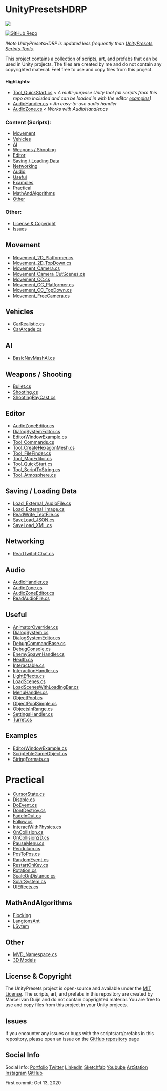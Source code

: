 # UnityPresetsHDRP

<a href="https://github.com/MarcelvanDuijnDev/UnityPresetsHDRP">
<img align="center" src="https://raw.githubusercontent.com/MarcelvanDuijnDev/MarcelvanDuijnDev/main/Images/Project_Header_UnityPresetsHDRP.png">
</a>

[![GitHub Repo](https://img.shields.io/badge/GitHub-Repo-brightgreen)](https://github.com/MarcelvanDuijnDev/UnityHDRP-Presets-Scripts-Tools)

_!Note UnityPresetsHDRP is updated less frequently than [UnityPresets Scripts Tools](https://github.com/MarcelvanDuijnDev/UnityPresets-Scripts-Tools)._

This project contains a collection of scripts, art, and prefabs that can be used in Unity projects. The files are created by me and do not contain any copyrighted material. Feel free to use and copy files from this project.

<!-- [Wiki](https://github.com/MarcelvanDuijnDev/UnityPresetsHDRP/wiki) -->
#### HighLights: 
* [Tool_QuickStart.cs](https://github.com/MarcelvanDuijnDev/UnityHDRP-Presets-Scripts-Tools/blob/main/Assets/Scripts/Editor/Tool_QuickStart.cs) < _A multi-purpose Unity tool (all scripts from this repo are included and can be loaded in with the editor [examples](https://marcelvanduijndev.github.io/Website/Project_Unity_Tools.html))_
* [AudioHandler.cs](https://github.com/MarcelvanDuijnDev/UnityHDRP-Presets-Scripts-Tools/blob/main/Assets/Scripts/Audio/AudioHandler.cs) < _An easy-to-use audio handler_
* [AudioZone.cs](https://github.com/MarcelvanDuijnDev/UnityHDRP-Presets-Scripts-Tools/blob/main/Assets/Scripts/Audio/AudioZone.cs) < _Works with AudioHandler.cs_

### Content (Scripts):
* [Movement](#movement)
* [Vehicles](#vehicles)
* [AI](#ai)
* [Weapons / Shooting](#weapons--shooting)
* [Editor](#editor)
* [Saving / Loading Data](#saving--loading-data)
* [Networking](#networking)
* [Audio](#audio)
* [Useful](#useful)
* [Examples](#examples)
* [Practical](#practical)
* [MathAndAlgorithms](#mathandalgorithms)
* [Other](#other)
### Other:
* [License & Copyright](#license--copyright)
* [Issues](#issues)

## Movement 
- [Movement_2D_Platformer.cs](https://github.com/MarcelvanDuijnDev/UnityPresetsHDRP/blob/main/Assets/Scripts/Movement/Movement_2D_Platformer.cs)
- [Movement_2D_TopDown.cs](https://github.com/MarcelvanDuijnDev/UnityPresetsHDRP/blob/main/Assets/Scripts/Movement/Movement_2D_TopDown.cs)
- [Movement_Camera.cs](https://github.com/MarcelvanDuijnDev/UnityPresetsHDRP/blob/main/Assets/Scripts/Movement/Movement_Camera.cs)
- [Movement_Camera_CutScenes.cs](https://github.com/MarcelvanDuijnDev/UnityHDRP-Presets-Scripts-Tools/blob/main/Assets/Scripts/Movement/Movement_Camera_CutScenes.cs)
- [Movement_CC.cs](https://github.com/MarcelvanDuijnDev/UnityPresetsHDRP/blob/main/Assets/Scripts/Movement/Movement_CC.cs)
- [Movement_CC_Platformer.cs](https://github.com/MarcelvanDuijnDev/UnityPresetsHDRP/blob/main/Assets/Scripts/Movement/Movement_CC_Platformer.cs)
- [Movement_CC_TopDown.cs](https://github.com/MarcelvanDuijnDev/UnityPresetsHDRP/blob/main/Assets/Scripts/Movement/Movement_CC_TopDown.cs)
- [Movement_FreeCamera.cs](https://github.com/MarcelvanDuijnDev/UnityPresetsHDRP/blob/main/Assets/Scripts/Movement/Movement_FreeCamera.cs)

## Vehicles
- [CarRealistic.cs](https://github.com/MarcelvanDuijnDev/UnityPresetsHDRP/blob/main/Assets/Scripts/Vehicle/CarRealistic.cs)
- [CarArcade.cs](https://github.com/MarcelvanDuijnDev/UnityPresetsHDRP/blob/main/Assets/Scripts/Vehicle/CarArcade.cs)

## AI
- [BasicNavMashAI.cs](https://github.com/MarcelvanDuijnDev/UnityPresetsHDRP/blob/main/Assets/Scripts/AI/BasicNavMeshAI.cs)

## Weapons / Shooting
- [Bullet.cs](https://github.com/MarcelvanDuijnDev/UnityHDRP-Presets-Scripts-Tools/blob/main/Assets/Scripts/BulletScript/Bullet.cs)
- [Shooting.cs](https://github.com/MarcelvanDuijnDev/UnityHDRP-Presets-Scripts-Tools/blob/main/Assets/Scripts/Weapons/Shooting.cs)
- [ShootingRayCast.cs](https://github.com/MarcelvanDuijnDev/UnityHDRP-Presets-Scripts-Tools/blob/main/Assets/Scripts/Weapons/ShootingRayCast.cs)

## Editor
- [AudioZoneEditor.cs](https://github.com/MarcelvanDuijnDev/UnityHDRP-Presets-Scripts-Tools/blob/main/Assets/Scripts/Editor/AudioZoneEditor.cs)
- [DialogSystemEditor.cs](https://github.com/MarcelvanDuijnDev/UnityHDRP-Presets-Scripts-Tools/blob/main/Assets/Scripts/Editor/DialogSystemEditor.cs)
- [EditorWindowExample.cs](https://github.com/MarcelvanDuijnDev/UnityHDRP-Presets-Scripts-Tools/blob/main/Assets/Scripts/Editor/EditorWindowExample.cs)
- [Tool_Commands.cs](https://github.com/MarcelvanDuijnDev/UnityHDRP-Presets-Scripts-Tools/blob/main/Assets/Scripts/Editor/Tool_Commands.cs)
- [Tool_CreateHexagonMesh.cs](https://github.com/MarcelvanDuijnDev/UnityHDRP-Presets-Scripts-Tools/blob/main/Assets/Scripts/Editor/Tool_CreateHexagonMesh.cs)
- [Tool_FileFinder.cs](https://github.com/MarcelvanDuijnDev/UnityHDRP-Presets-Scripts-Tools/blob/main/Assets/Scripts/Editor/Tool_FileFinder.cs)
- [Tool_MapEditor.cs](https://github.com/MarcelvanDuijnDev/UnityHDRP-Presets-Scripts-Tools/blob/main/Assets/Scripts/Editor/Tool_MapEditor.cs)
- [Tool_QuickStart.cs](https://github.com/MarcelvanDuijnDev/UnityHDRP-Presets-Scripts-Tools/blob/main/Assets/Scripts/Editor/Tool_QuickStart.cs)
- [Tool_ScriptToString.cs](https://github.com/MarcelvanDuijnDev/UnityHDRP-Presets-Scripts-Tools/blob/main/Assets/Scripts/Editor/Tool_ScriptToString.cs)
- [Tool_Atmosphere.cs](https://github.com/MarcelvanDuijnDev/UnityHDRP-Presets-Scripts-Tools/blob/main/Assets/Scripts/Editor/Tool_Atmosphere.cs)

## Saving / Loading Data
- [Load_External_AudioFile.cs](https://github.com/MarcelvanDuijnDev/UnityHDRP-Presets-Scripts-Tools/blob/main/Assets/Scripts/SavingAndLoadingData/Load_External_AudioFile.cs)
- [Load_External_Image.cs](https://github.com/MarcelvanDuijnDev/UnityHDRP-Presets-Scripts-Tools/blob/main/Assets/Scripts/SavingAndLoadingData/Load_External_Image.cs)
- [ReadWrite_TextFile.cs](https://github.com/MarcelvanDuijnDev/UnityHDRP-Presets-Scripts-Tools/blob/main/Assets/Scripts/SavingAndLoadingData/ReadWrite_TextFile.cs)
- [SaveLoad_JSON.cs](https://github.com/MarcelvanDuijnDev/UnityHDRP-Presets-Scripts-Tools/blob/main/Assets/Scripts/SavingAndLoadingData/SaveLoad_JSON.cs)
- [SaveLoad_XML.cs](https://github.com/MarcelvanDuijnDev/UnityHDRP-Presets-Scripts-Tools/blob/main/Assets/Scripts/SavingAndLoadingData/SaveLoad_XML.cs)

## Networking
- [ReadTwitchChat.cs](https://github.com/MarcelvanDuijnDev/UnityHDRP-Presets-Scripts-Tools/blob/main/Assets/Scripts/Networking/ReadTwitchChat.cs)

## Audio
- [AudioHandler.cs](https://github.com/MarcelvanDuijnDev/UnityHDRP-Presets-Scripts-Tools/blob/main/Assets/Scripts/Audio/AudioHandler.cs)
- [AudioZone.cs](https://github.com/MarcelvanDuijnDev/UnityHDRP-Presets-Scripts-Tools/blob/main/Assets/Scripts/Audio/AudioZone.cs)
- [AudioZoneEditor.cs](https://github.com/MarcelvanDuijnDev/UnityHDRP-Presets-Scripts-Tools/blob/main/Assets/Scripts/Editor/AudioZoneEditor.cs)
- [ReadAudioFile.cs](https://github.com/MarcelvanDuijnDev/UnityHDRP-Presets-Scripts-Tools/blob/main/Assets/Scripts/Audio/ReadAudioFile.cs)

## Useful
- [AnimatorOverrider.cs](https://github.com/MarcelvanDuijnDev/UnityHDRP-Presets-Scripts-Tools/blob/main/Assets/Scripts/Useful/AnimatorOverrider.cs)
- [DialogSystem.cs](https://github.com/MarcelvanDuijnDev/UnityHDRP-Presets-Scripts-Tools/blob/main/Assets/Scripts/Useful/DialogSystem.cs)
- [DialogSystemEditor.cs](https://github.com/MarcelvanDuijnDev/UnityHDRP-Presets-Scripts-Tools/blob/main/Assets/Scripts/Editor/DialogSystemEditor.cs)
- [DebugCommandBase.cs](https://github.com/MarcelvanDuijnDev/UnityHDRP-Presets-Scripts-Tools/blob/main/Assets/Scripts/Useful/DebugCommandBase.cs)
- [DebugConsole.cs](https://github.com/MarcelvanDuijnDev/UnityHDRP-Presets-Scripts-Tools/blob/main/Assets/Scripts/Useful/DebugConsole.cs)
- [EnemySpawnHandler.cs](https://github.com/MarcelvanDuijnDev/UnityHDRP-Presets-Scripts-Tools/blob/main/Assets/Scripts/Useful/EnemySpawnHandler.cs)
- [Health.cs](https://github.com/MarcelvanDuijnDev/UnityHDRP-Presets-Scripts-Tools/blob/main/Assets/Scripts/Useful/Health.cs)
- [Interactable.cs](https://github.com/MarcelvanDuijnDev/UnityHDRP-Presets-Scripts-Tools/blob/main/Assets/Scripts/Useful/Interactable.cs)
- [InteractionHandler.cs](https://github.com/MarcelvanDuijnDev/UnityHDRP-Presets-Scripts-Tools/blob/main/Assets/Scripts/Useful/InteractionHandler.cs)
- [LightEffects.cs](https://github.com/MarcelvanDuijnDev/UnityHDRP-Presets-Scripts-Tools/blob/main/Assets/Scripts/Useful/LightEffects.cs)
- [LoadScenes.cs](https://github.com/MarcelvanDuijnDev/UnityHDRP-Presets-Scripts-Tools/blob/main/Assets/Scripts/Useful/LoadScenes.cs)
- [LoadScenesWithLoadingBar.cs](https://github.com/MarcelvanDuijnDev/UnityHDRP-Presets-Scripts-Tools/blob/main/Assets/Scripts/Useful/LoadScenesWithLoadingBar.cs)
- [MenuHandler.cs](https://github.com/MarcelvanDuijnDev/UnityHDRP-Presets-Scripts-Tools/blob/main/Assets/Scripts/Useful/MenuHandler.cs)
- [ObjectPool.cs](https://github.com/MarcelvanDuijnDev/UnityHDRP-Presets-Scripts-Tools/blob/main/Assets/Scripts/ObjectPool/ObjectPool.cs)
- [ObjectPoolSimple.cs](https://github.com/MarcelvanDuijnDev/UnityHDRP-Presets-Scripts-Tools/blob/main/Assets/Scripts/ObjectPool/ObjectPoolSimple.cs)
- [ObjectsInRange.cs](https://github.com/MarcelvanDuijnDev/UnityHDRP-Presets-Scripts-Tools/blob/main/Assets/Scripts/Useful/ObjectsInRange.cs)
- [SettingsHandler.cs](https://github.com/MarcelvanDuijnDev/UnityHDRP-Presets-Scripts-Tools/blob/main/Assets/Scripts/Useful/SettingsHandler.cs)
- [Turret.cs](https://github.com/MarcelvanDuijnDev/UnityHDRP-Presets-Scripts-Tools/blob/main/Assets/Scripts/Useful/Turret.cs)

## Examples
- [EditorWindowExample.cs](https://github.com/MarcelvanDuijnDev/UnityHDRP-Presets-Scripts-Tools/blob/main/Assets/Editor/EditorWindowExample.cs)
- [ScriptebleGameObject.cs](https://github.com/MarcelvanDuijnDev/UnityHDRP-Presets-Scripts-Tools/blob/main/Assets/Scripts/RandomExamples/ScriptebleGameObject.cs)
- [StringFormats.cs](https://github.com/MarcelvanDuijnDev/UnityHDRP-Presets-Scripts-Tools/blob/main/Assets/Scripts/RandomExamples/StringFormats.cs)

# Practical
- [CursorState.cs](https://github.com/MarcelvanDuijnDev/UnityHDRP-Presets-Scripts-Tools/blob/main/Assets/Scripts/Practical/CursorState.cs)
- [Disable.cs](https://github.com/MarcelvanDuijnDev/UnityHDRP-Presets-Scripts-Tools/blob/main/Assets/Scripts/Practical/Disable.cs)
- [DoEvent.cs](https://github.com/MarcelvanDuijnDev/UnityHDRP-Presets-Scripts-Tools/blob/main/Assets/Scripts/Practical/DoEvent.cs)
- [DontDestroy.cs](https://github.com/MarcelvanDuijnDev/UnityHDRP-Presets-Scripts-Tools/blob/main/Assets/Scripts/Practical/DontDestroy.cs)
- [FadeInOut.cs](https://github.com/MarcelvanDuijnDev/UnityHDRP-Presets-Scripts-Tools/blob/main/Assets/Scripts/Practical/FadeInOut.cs)
- [Follow.cs](https://github.com/MarcelvanDuijnDev/UnityHDRP-Presets-Scripts-Tools/blob/main/Assets/Scripts/Practical/Follow.cs)
- [InteractWithPhysics.cs](https://github.com/MarcelvanDuijnDev/UnityHDRP-Presets-Scripts-Tools/blob/main/Assets/Scripts/Practical/InteractWithPhysics.cs)
- [OnCollision.cs](https://github.com/MarcelvanDuijnDev/UnityHDRP-Presets-Scripts-Tools/blob/main/Assets/Scripts/Practical/OnCollision.cs)
- [OnCollision2D.cs](https://github.com/MarcelvanDuijnDev/UnityHDRP-Presets-Scripts-Tools/blob/main/Assets/Scripts/Practical/OnCollision2D.cs)
- [PauseMenu.cs](https://github.com/MarcelvanDuijnDev/UnityHDRP-Presets-Scripts-Tools/blob/main/Assets/Scripts/Practical/PauseMenu.cs)
- [Pendulum.cs](https://github.com/MarcelvanDuijnDev/UnityHDRP-Presets-Scripts-Tools/blob/main/Assets/Scripts/Practical/Pendulum.cs)
- [PosToPos.cs](https://github.com/MarcelvanDuijnDev/UnityHDRP-Presets-Scripts-Tools/blob/main/Assets/Scripts/Practical/PosToPos.cs)
- [RandomEvent.cs](https://github.com/MarcelvanDuijnDev/UnityHDRP-Presets-Scripts-Tools/blob/main/Assets/Scripts/Practical/RandomEvent.cs)
- [RestartOnKey.cs](https://github.com/MarcelvanDuijnDev/UnityHDRP-Presets-Scripts-Tools/blob/main/Assets/Scripts/Practical/RestartOnKey.cs)
- [Rotation.cs](https://github.com/MarcelvanDuijnDev/UnityHDRP-Presets-Scripts-Tools/blob/main/Assets/Scripts/Practical/Rotation.cs)
- [ScaleOnDistance.cs](https://github.com/MarcelvanDuijnDev/UnityHDRP-Presets-Scripts-Tools/blob/main/Assets/Scripts/Practical/ScaleOnDistance.cs)
- [SolarSystem.cs](https://github.com/MarcelvanDuijnDev/UnityHDRP-Presets-Scripts-Tools/blob/main/Assets/Scripts/Practical/SolarSystem.cs)
- [UIEffects.cs](https://github.com/MarcelvanDuijnDev/UnityHDRP-Presets-Scripts-Tools/blob/main/Assets/Scripts/Useful/UIEffects.cs)

## MathAndAlgorithms
- [Flocking](https://github.com/MarcelvanDuijnDev/UnityHDRP-Presets-Scripts-Tools/tree/main/Assets/Scripts/MathAndAlgorithms/Flocking)
- [LangtonsAnt](https://github.com/MarcelvanDuijnDev/UnityHDRP-Presets-Scripts-Tools/tree/main/Assets/Scripts/MathAndAlgorithms/LangtonsAnt)
- [LSytem](https://github.com/MarcelvanDuijnDev/UnityHDRP-Presets-Scripts-Tools/tree/main/Assets/Scripts/MathAndAlgorithms/L-System)

## Other
- [MVD_Namespace.cs](https://github.com/MarcelvanDuijnDev/UnityHDRP-Presets-Scripts-Tools/blob/main/Assets/Scripts/Other/MVD_Namespace.cs)
- [3D Models](https://github.com/MarcelvanDuijnDev/UnityHDRP-Presets-Scripts-Tools/tree/main/Assets/Art/Models)

## License & Copyright
The UnityPresets project is open-source and available under the [MIT License](https://github.com/MarcelvanDuijnDev/UnityHDRP-Presets-Scripts-Tools/blob/main/LICENSE). The scripts, art, and prefabs in this repository are created by Marcel van Duijn and do not contain copyrighted material. You are free to use and copy files from this project in your Unity projects.

## Issues
If you encounter any issues or bugs with the scripts/art/prefabs in this repository, please open an issue on the [GitHub repository](https://github.com/MarcelvanDuijnDev/Unity-Presets-Scripts-Tools/issues) page

## Social Info
Social Info: 
[Portfolio](https://www.marcelvanduijn.com/)
[Twitter](https://twitter.com/MarcelvanDuijn_)
[LinkedIn](https://www.linkedin.com/in/marcel-van-duijn/)
[Sketchfab](https://sketchfab.com/MarcelvanDuijn)
[Youbube](https://www.youtube.com/channel/UCifUu8rDfr-ljsMx8bUVGrg)
[ArtStation](https://www.artstation.com/marcelvanduijn)
[Instagram](https://www.instagram.com/marcelvanduijn_/)
[GitHub](https://github.com/MarcelvanDuijnDev)

First commit: Oct 13, 2020
